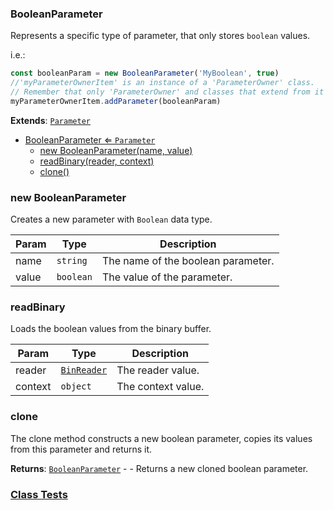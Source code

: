 <a name="BooleanParameter"></a>

### BooleanParameter 
Represents a specific type of parameter, that only stores `boolean` values.

i.e.:
```javascript
const booleanParam = new BooleanParameter('MyBoolean', true)
//'myParameterOwnerItem' is an instance of a 'ParameterOwner' class.
// Remember that only 'ParameterOwner' and classes that extend from it can host 'Parameter' objects.
myParameterOwnerItem.addParameter(booleanParam)
```


**Extends**: <code>[Parameter](api/SceneTree\Parameters\Parameter.md)</code>  

* [BooleanParameter ⇐ <code>Parameter</code>](#BooleanParameter)
    * [new BooleanParameter(name, value)](#new-BooleanParameter)
    * [readBinary(reader, context)](#readBinary)
    * [clone()](#clone)

<a name="new_BooleanParameter_new"></a>

### new BooleanParameter
Creates a new parameter with `Boolean` data type.


| Param | Type | Description |
| --- | --- | --- |
| name | <code>string</code> | The name of the boolean parameter. |
| value | <code>boolean</code> | The value of the parameter. |

<a name="BooleanParameter+readBinary"></a>

### readBinary
Loads the boolean values from the binary buffer.



| Param | Type | Description |
| --- | --- | --- |
| reader | <code>[BinReader](api/SceneTree\BinReader.md)</code> | The reader value. |
| context | <code>object</code> | The context value. |

<a name="BooleanParameter+clone"></a>

### clone
The clone method constructs a new boolean parameter,
copies its values from this parameter and returns it.


**Returns**: [<code>BooleanParameter</code>](#BooleanParameter) - - Returns a new cloned boolean parameter.  


### [Class Tests](api/SceneTree\Parameters/BooleanParameter.test)